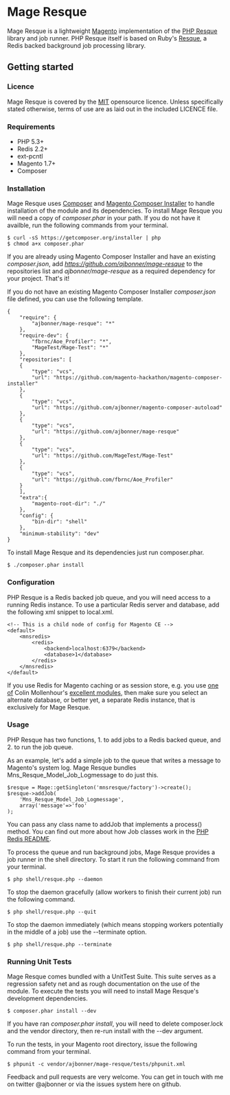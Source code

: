 # Mage Resque

Mage Resque is a lightweight [Magento](http://www.magentocommerce.com) implementation of the [PHP Resque](https://github.com/chrisboulton/php-resque/) library and job runner. PHP Resque itself is based on Ruby's [Resque](https://github.com/resque/resque), a Redis backed background job processing library.

## Getting started

### Licence
Mage Resque is covered by the [MIT](http://opensource.org/licenses/MIT) opensource licence. Unless specifically stated otherwise, terms of use are as laid out in the included LICENCE file.

### Requirements
- PHP 5.3+
- Redis 2.2+
- ext-pcntl
- Magento 1.7+
- Composer

### Installation
Mage Resque uses [Composer](http://getcomposer.org) and [Magento Composer Installer](https://github.com/magento-hackathon/magento-composer-installer) to handle installation of the module and its dependencies. To install Mage Resque you will need a copy of _composer.phar_ in your path. If you do not have it availble, run the following commands from your terminal.

    $ curl -sS https://getcomposer.org/installer | php
    $ chmod a+x composer.phar
    
If you are already using Magento Composer Installer and have an existing _composer.json_, add _https://github.com/ajbonner/mage-resque_ to the repositories list and _ajbonner/mage-resque_ as a required dependency for your project. That's it!

If you do not have an existing Magento Composer Installer _composer.json_ file defined, you can use the following template.

	{
	    "require": {
	        "ajbonner/mage-resque": "*"
	    },
	    "require-dev": {
	        "fbrnc/Aoe_Profiler": "*",
	        "MageTest/Mage-Test": "*"
	    },
	    "repositories": [
	    {
	        "type": "vcs",
	        "url": "https://github.com/magento-hackathon/magento-composer-installer"
	    },
	    {
	        "type": "vcs",
	        "url": "https://github.com/ajbonner/magento-composer-autoload"
	    },
	    {
	        "type": "vcs",
	        "url": "https://github.com/ajbonner/mage-resque"
	    },
	    {
	        "type": "vcs",
	        "url": "https://github.com/MageTest/Mage-Test"
	    },
	    {
	        "type": "vcs",
	        "url": "https://github.com/fbrnc/Aoe_Profiler"
	    }
	    ],
	    "extra":{
	        "magento-root-dir": "./"
	    },
	    "config": {
	        "bin-dir": "shell"
	    },
	    "minimum-stability": "dev"
	}
    
To install Mage Resque and its dependencies just run composer.phar.

    $ ./composer.phar install

### Configuration
PHP Resque is a Redis backed job queue, and you will need access to a running Redis instance. To use a particular Redis server and database, add the following xml snippet to local.xml.

    <!-- This is a child node of config for Magento CE -->
    <default>
        <mnsredis>
            <redis>
                <backend>localhost:6379</backend>
                <database>1</database>
            </redis>
        </mnsredis>
    </default>

If you use Redis for Magento caching or as session store, e.g. you use [one of](https://github.com/colinmollenhour/Cm_Cache_Backend_Redis) Colin Mollenhour's [excellent modules](https://github.com/colinmollenhour/Cm_RedisSession), then make sure you select an alternate database, or better yet, a separate Redis instance, that is exclusively for Mage Resque. 

### Usage
PHP Resque has two functions, 1. to add jobs to a Redis backed queue, and 2. to run the job queue.

As an example, let's add a simple job to the queue that writes a message to Magento's system log. Mage Resque bundles Mns_Resque_Model_Job_Logmessage to do just this.

	$resque = Mage::getSingleton('mnsresque/factory')->create();
    $resque->addJob(
    	'Mns_Resque_Model_Job_Logmessage',
    	array('message'=>'foo'
    );

You can pass any class name to addJob that implements a process() method. You can find out more about how Job classes work in the [PHP Redis README](https://github.com/chrisboulton/php-resque/blob/master/README.md).

To process the queue and run background jobs, Mage Resque provides a job runner in the shell directory. To start it run the following command from your terminal.

    $ php shell/resque.php --daemon
    
To stop the daemon gracefully (allow workers to finish their current job) run the following command.

    $ php shell/resque.php --quit
    
To stop the daemon immediately (which means stopping workers potentially in the middle of a job) use the --terminate option.

    $ php shell/resque.php --terminate
    
### Running Unit Tests
Mage Resque comes bundled with a UnitTest Suite. This suite serves as a regression safety net and as rough documentation on the use of the module. To execute the tests you will need to install Mage Resque's development dependencies. 

    $ composer.phar install --dev
   
If you have ran _composer.phar install_, you will need to delete composer.lock and the vendor directory, then re-run install with the --dev argument.
    
To run the tests, in your Magento root directory, issue the following command from your terminal.

    $ phpunit -c vendor/ajbonner/mage-resque/tests/phpunit.xml

Feedback and pull requests are very welcome. You can get in touch with me on twitter @ajbonner or via the issues system here on github.
